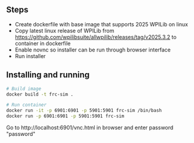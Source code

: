 ## Steps

- Create dockerfile with base image that supports 2025 WPILib on linux
- Copy latest linux release of WPILib from https://github.com/wpilibsuite/allwpilib/releases/tag/v2025.3.2 to container in dockerfile
- Enable novnc so installer can be run through browser interface
- Run installer


## Installing and running

```bash
# Build image
docker build -t frc-sim .
```

```bash
# Run container
docker run -it -p 6901:6901 -p 5901:5901 frc-sim /bin/bash
docker run -p 6901:6901 -p 5901:5901 frc-sim
```

Go to http://localhost:6901/vnc.html in browser and enter password "password"